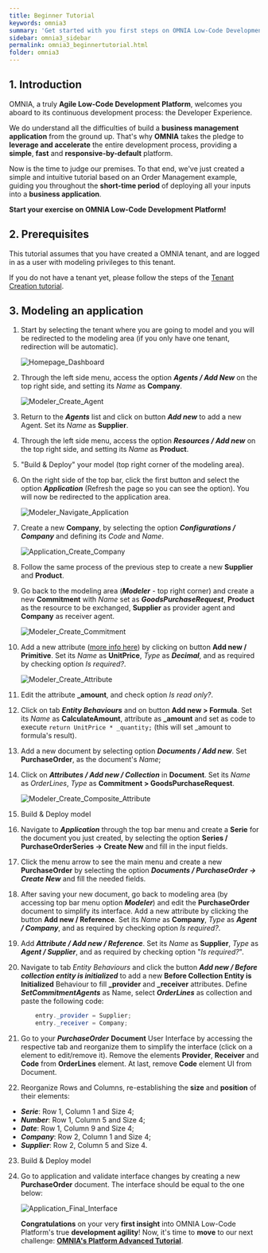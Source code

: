 ```yaml
---
title: Beginner Tutorial
keywords: omnia3
summary: 'Get started with you first steps on OMNIA Low-Code Development Platform'
sidebar: omnia3_sidebar
permalink: omnia3_beginnertutorial.html
folder: omnia3
---
```


## 1. Introduction

OMNIA, a truly **Agile Low-Code Development Platform**, welcomes you aboard to its continuous development process: the Developer Experience.

We do understand all the difficulties of build a **business management application** from the ground up. That's why **OMNIA** takes the pledge to **leverage and accelerate** the entire development process, providing a **simple**, **fast** and **responsive-by-default** platform.

Now is the time to judge our premises. To that end, we've just created a simple and intuitive tutorial based on an Order Management example, guiding you throughout the **short-time period** of deploying all your inputs into a **business application**.

**Start your exercise on OMNIA Low-Code Development Platform!**

## 2. Prerequisites

This tutorial assumes that you have created a OMNIA tenant, and are logged in as a user with modeling privileges to this tenant.

If you do not have a tenant yet, please follow the steps of the [Tenant Creation tutorial](omnia3_tenantcreation.html).

## 3. Modeling an application

1. Start by selecting the tenant where you are going to model and you will be redirected to the modeling area (if you only have one tenant, redirection will be automatic).

   ![Homepage_Dashboard](/images/tutorials/beginner/Modeler-Homepage.PNG)

2. Through the left side menu, access the option **_Agents / Add New_** on the top right side, and setting its _Name_ as **Company**.

   ![Modeler_Create_Agent](/images/tutorials/beginner/Modeler-Create-Agent.PNG)

3. Return to the **_Agents_** list and click on button **_Add new_** to add a new Agent. Set its _Name_ as **Supplier**.

4. Through the left side menu, access the option **_Resources / Add new_** on the top right side, and setting its _Name_ as **Product**.

5. "Build & Deploy" your model (top right corner of the modeling area).

6. On the right side of the top bar, click the first button and select the option **_Application_** (Refresh the page so you can see the option). You will now be redirected to the application area.

   ![Modeler_Navigate_Application](/images/tutorials/beginner/Modeler-Navigate-Application.PNG)

7. Create a new **Company**, by selecting the option **_Configurations / Company_** and defining its _Code_ and _Name_.

   ![Application_Create_Company](/images/tutorials/beginner/Application-Create-Company.PNG)

8. Follow the same process of the previous step to create a new **Supplier** and **Product**.

9. Go back to the modeling area (**_Modeler_** - top right corner) and create a new **Commitment** with _Name_ set as **_GoodsPurchaseRequest_**, **Product** as the resource to be exchanged, **Supplier** as provider agent and **Company** as receiver agent.

   ![Modeler_Create_Commitment](/images/tutorials/beginner/BeginnerTutorial-9.jpg)

10. Add a new attribute ([more info here](https://docs.omnialowcode.com/omnia3_modeler_entities.html)) by clicking on button **Add new / Primitive**. Set its _Name_ as **UnitPrice**, _Type_ as **_Decimal_**, and as required by checking option _Is required?_.

    ![Modeler_Create_Attribute](/images/tutorials/beginner/BeginnerTutorial-10.jpg)

11. Edit the attribute **\_amount**, and check option _Is read only?_.

12. Click on tab **_Entity Behaviours_** and on button **Add new > Formula**. Set its _Name_ as **CalculateAmount**, attribute as **\_amount** and set as code to execute `return UnitPrice * _quantity;` (this will set \_amount to formula's result).

13. Add a new document by selecting option **_Documents / Add new_**. Set **PurchaseOrder**, as the document's _Name_;

14. Click on **_Attributes / Add new / Collection_** in **Document**. Set its _Name_ as _OrderLines_, _Type_ as **Commitment > GoodsPurchaseRequest**.

    ![Modeler_Create_Composite_Attribute](/images/tutorials/beginner/Modeler-Create-OrderLines-Attribute.PNG)

15. Build & Deploy model

16. Navigate to **_Application_** through the top bar menu and create a **Serie** for the document you just created, by selecting the option **Series / PurchaseOrderSeries -> Create New** and fill in the input fields.

17. Click the menu arrow to see the main menu and create a new **PurchaseOrder** by selecting the option **_Documents / PurchaseOrder -> Create New_** and fill the needed fields.

18. After saving your new document, go back to modeling area (by accessing top bar menu option **_Modeler_**) and edit the **PurchaseOrder** document to simplify its interface. Add a new attribute by clicking the button **Add new / Reference**. Set its _Name_ as **Company**, _Type_ as **_Agent / Company_**, and as required by checking option _Is required?_.

19. Add **_Attribute / Add new / Reference_**. Set its _Name_ as **Supplier**, _Type_ as **_Agent / Supplier_**, and as required by checking option "_Is required?_".

20. Navigate to tab _Entity Behaviours_ and click the button **_Add new / Before collection entity is initialized_** to add a new **Before Collection Entity is Initialized** Behaviour to fill **\_provider** and **\_receiver** attributes. Define **_SetCommitmentAgents_** as Name, select **_OrderLines_** as collection and paste the following code:

    ```C#
        entry._provider = Supplier;
        entry._receiver = Company;
    ```

21. Go to your **_PurchaseOrder_** **Document** User Interface by accessing the respective tab and reorganize them to simplify the interface (click on a element to edit/remove it). Remove the elements **Provider**, **Receiver** and **Code** from **OrderLines** element. At last, remove **Code** element UI from Document.

22. Reorganize Rows and Columns, re-establishing the **size** and **position** of their elements:

- **_Serie_**: Row 1, Column 1 and Size 4;
- **_Number_**: Row 1, Column 5 and Size 4;
- **_Date_**: Row 1, Column 9 and Size 4;
- **_Company_**: Row 2, Column 1 and Size 4;
- **_Supplier_**: Row 2, Column 5 and Size 4.

23. Build & Deploy model

24. Go to application and validate interface changes by creating a new **PurchaseOrder** document. The interface should be equal to the one below:

    ![Application_Final_Interface](/images/tutorials/beginner/Application-View-PurchaseOrder.PNG)


    **Congratulations** on your very **first insight** into OMNIA Low-Code Platform's true **development agility**! Now, it's time to **move** to our next challenge: [**OMNIA's Platform Advanced Tutorial**](omnia3_advancedtutorial.html).
